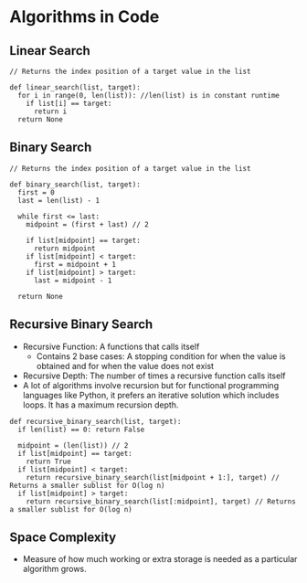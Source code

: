 # Algorithms in Code

## Linear Search
```
// Returns the index position of a target value in the list

def linear_search(list, target):
  for i in range(0, len(list)): //len(list) is in constant runtime
    if list[i] == target: 
      return i
  return None
```


## Binary Search
```
// Returns the index position of a target value in the list

def binary_search(list, target):
  first = 0
  last = len(list) - 1

  while first <= last:
    midpoint = (first + last) // 2

    if list[midpoint] == target:
      return midpoint
    if list[midpoint] < target:
      first = midpoint + 1
    if list[midpoint] > target:
      last = midpoint - 1

  return None 
```


## Recursive Binary Search
- Recursive Function: A functions that calls itself
  - Contains 2 base cases: A stopping condition for when the value is obtained and for when the value does not exist
- Recursive Depth: The number of times a recursive function calls itself
- A lot of algorithms involve recursion but for functional programming languages like Python, it prefers an iterative solution which includes loops. It has a maximum recursion depth.

```
def recursive_binary_search(list, target):
  if len(list) == 0: return False

  midpoint = (len(list)) // 2
  if list[midpoint] == target:
    return True
  if list[midpoint] < target:
    return recursive_binary_search(list[midpoint + 1:], target) // Returns a smaller sublist for O(log n)
  if list[midpoint] > target:
    return recursive_binary_search(list[:midpoint], target) // Returns a smaller sublist for O(log n)
```


## Space Complexity
- Measure of how much working or extra storage is needed as a particular algorithm grows.
